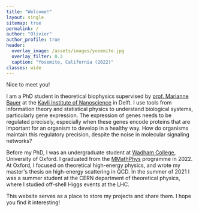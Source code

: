 ```yaml
---
title: "Welcome!"
layout: single
sitemap: true
permalink: /
author: "Olivier"
author_profile: true
header:
  overlay_image: /assets/images/yosemite.jpg
  overlay_filter: 0.3
  caption: "Yosemite, California (2022)"
classes: wide
---
```

Nice to meet you!

I am a PhD student in theoretical biophysics supervised by [prof. Marianne Bauer](https://sites.google.com/view/bauergroup/home) at the [Kavli Institute of Nanoscience](https://kavli.tudelft.nl) in Delft. I use tools from information theory and statistical physics to understand biological systems, particularly gene expression. The expression of genes needs to be regulated precisely, especially when these genes encode proteins that are important for an organism to develop in a healthy way. How do organisms maintain this regulatory precision, despite the noise in molecular signaling networks?  

Before my PhD, I was an undergraduate student at [Wadham College](https://www.wadham.ox.ac.uk), University of Oxford. I graduated from the [MMathPhys](https://mmathphys.physics.ox.ac.uk) programme in 2022. At Oxford, I focused on theoretical high-energy physics, and wrote my master's thesis on high-energy scattering in QCD. In the summer of 2021 I was a summer student at the CERN department of theoretical physics, where I studied off-shell Higgs events at the LHC. 

This website serves as a place to store my projects and share them. I hope you find it interesting! 
